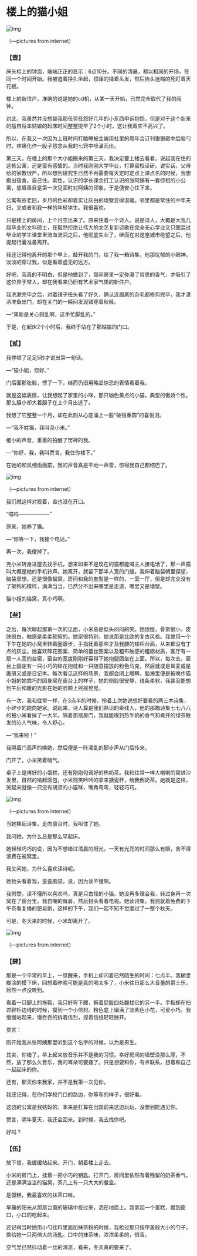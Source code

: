 # 楼上的猫小姐

![img](https://mmbiz.qpic.cn/mmbiz_gif/mBDumDeaTk54fvQBgFlgzv1YLZUqIBdKmCjsBMetWGm020EMxwemRgkm7mrqtWokZ4UZE7rr6ibibTtb54kY8W5A/640?wx_fmt=gif)

（—pictures from internet）







### 【壹】



床头柜上的钟面，端端正正的显示：6点10分。不同的清晨，都以相同的开场，在同一个时间开始。我被迫着挣扎坐起，烦躁的揉着头发，然后抬头迷糊的死盯着天花板。

楼上的新住户，准确的说是她的cd机，从某一天开始，已然完全取代了我的闹钟。

对此，我虽然并没想替我那任劳任怨好几年的小东西申诉抱怨，但是对于这个新来的擅自将本姑娘的起床时间整整提早了2个小时，这让我着实不高兴了。

所以，在我又一次因为上班时间打瞌睡被主编用社里的周年合订刊狠狠砸中后脑勺时，疼痛化作一股子怨念从我的七窍中喷涌而出。

第三天，在楼上的那个大小姐搬来的第三天，我决定要上楼去看看。说起我在住的这栋公寓，还是蛮有感情的。当时我刚刚大学毕业，打算留校读研。说实话，父母给的家教很严，所以想到研究生已然不再需要每天定时定点上课点名的时候，我想搬出宿舍，自己住。索性，认识的学长课余打工认识的张阿姨有一套待租的小公寓，慈眉善目是第一次见面时对阿姨的印象，于是便安心住下来。

公寓有些老旧，岁月的色彩却着实让灰白的墙壁显得温暖。邻里都是常住的中年夫妇，又或者和我一样的年轻学生。我很喜欢。

只是楼上的房间，上个月空出来了。原来住着一个诗人。说是诗人，大概是大我几届毕业的文科硕士，在毅然拒绝让伟大的文艺复新诗歌在完全无心学业又只图混过毕业的学生课堂里流血流泪之后，他彻底失业了，继而在对这座城市绝望之后，他提起行囊准备离开。

我还记得他离开的那个早上，敲开我的门，给了我一箱诗集，他那忧郁的小眼神，淡淡的穿过我，似是看着虚无的远方。

好吧，我真的不明白，但是他做到了，那间房里一定弥漫了哲思的香气，才吸引了这位异于常人，却在我看来仍旧有艺术家气质的新住户。

我洗漱完毕之后，对着镜子扭头看了好久，确认连眉尾的杂毛都修剪完毕，我才潇洒准备出门，却在关门的一瞬间发现错穿着秋裤。

—“果断是关心则乱啊，这手忙脚乱的。”

于是，在起床2个小时后，我终于站在了那姑娘的门口。



### 【贰】



我停顿了足足5秒才说出第一句话。

—“猫小姐，您好。”

门后面那张脸，愣了一下，继而仍旧用略显惊恐的表情看着我。

就是这幅表情，让我想起了家里的小咪，那只咖色黄点的小猫，典型的傲娇个性。那么胆小却大着胆子在上个月出逃了。

我想了它整整一个月，却在此刻从心底涌上一股“破镜重圆”的喜悦泪。

—“我不姓猫，我叫尧小米。”

细小的声音，重重的拍醒了愣神的我。

—“你好，我，我叫贾言，我住你楼下。”

在她的和风细雨面前，我的声音真是平地一声雷，惊得我自己都结巴了。



![img](https://mmbiz.qpic.cn/mmbiz_jpg/mBDumDeaTk54fvQBgFlgzv1YLZUqIBdKiagknBHUWYpGVJ0JDtVaibCicld9Jryapp5pJbLiaT7x4EnKiaIx9Df4zJA/640?wx_fmt=jpeg)

（—pictures from internet）

我们就这样对视着，谁也没在开口。

“喵呜——————”

原来，她养了猫。

—“你等一下，我接个电话。”

再一次，我傻掉了。

尧小米转身进屋去找手机，想来如果不是现在的猫都能喊主人接电话了，那一声猫叫大概是她的手机铃声。她离开，就留下那半人宽的门缝。我伸着脑袋朝里探望，脑袋里想，还是很像猫窝。房间和我的套型是一样的，一室一厅，但是却完全没有了架构的模样，满满当当，已然分不出来哪里是走道，哪里又是墙壁。

猫小姐的猫窝，真小巧啊。



### 【叁】



之后，每次聊起那第一次的见面，小米总是低头闷闷的笑。她很瘦，骨架很小，皮肤很白，触感是柔柔软软的。她家很特别，她说那是北欧的复古风格。我曾用一个下午在她的小窝里转着圈踱步，手指抚着那些才及我腰的矮柜台面，从来都没有丁点的灰尘。她喜欢碎花图案、简单的蕾丝图案以及粗布触感的粗粝材质，客厅有一扇一人高的台窗，窗台的宽度刚刚好容得下她抱腿团坐在上面。所以，每次去，窗台上固定有一只小巧的碎花抱枕和一只随意摆放的粉色马克，然后就或是耳麦或是画册又或是日记本。每次看见这样的场景，我都会闭上眼睛，脑海里便是被唤作猫小姐的她乖巧的团身窝在窗台上的样子，她的侧脸很安静，线条柔软，我甚至能想到午后和暖的光影在她的脸颊上摇摇晃晃。

有一次，我和往常一样，在3点半的时候，拎着上次她说想好要看的两三本诗集，小碎步的跑向她家。说起来，诗人算是我们熟识的牵线人，他的那箱诗集七七八八的被小米看掉了一大半。隔着那扇房门，我就能嗅到热牛奶的香气和煮开的绿茶散发的沁人气味，令人舒心。

—“我来啦！”

我隔着门高声的唤她，然后便是一阵凌乱的脚步声从门后传来。

门开了，小米笑着喘气。

桌子上是烤好的小蛋糕，还有刚刚勾调好的热奶茶。我和往常一样大喇喇的窝进沙发里，自然的啃起面包，小米则笑吟吟的拿来搪瓷杯，给我倒奶茶。她就是这样，笑起来就像一只没有胡须的小猫咪，嘴角弯弯，轻轻巧巧。



![img](https://mmbiz.qpic.cn/mmbiz_jpg/mBDumDeaTk54fvQBgFlgzv1YLZUqIBdKOu6pjEJvoib7vHq2d2x31UGL2MvmVesOXU1WpPwmlUBbicYR7WqLwClw/640?wx_fmt=jpeg)

（—pictures from internet）

当她捧起诗集，走向窗台时，我叫住了她。

我问她，为什么总是那么早起床。

她轻轻巧巧的说，因为不想错过清晨的阳光，一天有光亮的时间那么有限，舍不得浪费在被窝里。

我又问她，为什么喜欢读诗呢。

她抬头看着我，歪歪脑袋，说，因为读不懂啊。

我愕然，读不懂所以喜欢吗，真是只古怪的小猫。她没再多理会我，转过身再一次窝在了窗台里。我自嘲的耸肩，然后扭头看着电视。她读诗集，我则就着免费的下午茶看复播的肥皂剧，这样的下午，我们一起不知不觉度过了一整个秋天。



可是，冬天来的时候，小米却离开了。



![img](https://mmbiz.qpic.cn/mmbiz_jpg/mBDumDeaTk54fvQBgFlgzv1YLZUqIBdKne0iaTBGhdBJzicO7wlTcF4bcXKrKmTgbj8ytsSW1QkXEMJiaPhnGfAqQ/640?wx_fmt=jpeg)

（—pictures from internet）



### 【肆】



那是一个平常的早上，一觉醒来，手机上却闪着已然陌生的时间：七点半。我糊里糊涂的摸下床，回想着昨晚可能是真的喝太多了，小米往日那么大音量的爵士乐，居然一点没听到。

看着一只脚上的拖鞋，我只好弯下腰，撅着屁股四处翻找它的另一半。手指却在扫过鞋柜边线的时候，摸到一个小信封。粉色底上缀满了淡紫色小花，可爱小巧。我缓缓站起来，慢吞吞的拆着信封，捏着信纸轻轻展开。



贾言：

刚开始我从张阿姨那里听到这个名字的时候，以为是男生。

其实，你错了，早上起来放音乐并不是我的习惯。幸好房间的墙壁没那么厚，不然，放了那么久音乐，我的耳朵可要聋了。只是想要和你，有点联系，想着和自己一起起床的你。

还有，那天你来我家，并不是我第一次见你。

我还记得，在你们学校门口的路边，你等车的样子，很好看。

这边的公寓是我姑妈的，本来是打算在出国前来这边玩玩，没想到能遇见你。

贾言，明年夏天，我还会回来。到时候，我去找你吧。

好吗？



### 【伍】



放下信，我缓缓站起来。开门，朝着楼上走去。

小米的房门上，挂着一把小巧的钥匙。打开门，房间里依然有着残留的奶茶香气，还是满满当当的猫窝，茶几上有一只大大的餐盒。

是蛋糕，我最喜欢的抹茶口味。

早晨的阳光从那扇台窗的玻璃中投过来，洒在地面上。我拿起一个蛋糕，踱到窗口，小口的吃起来。

还记得当时她用小勺往料里面加抹茶粉的时候，我抢过那只指甲盖般大小的勺子，换给她一只两倍大的汤匙。口中的抹茶味，浓浓柔柔的，很香。

空气里已然抖动着一丝的清凉，看来，冬天真的要来了。